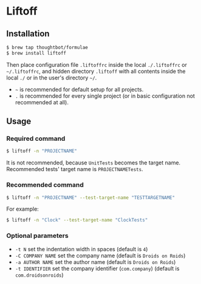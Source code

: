 # Liftoff

## Installation
```bash
$ brew tap thoughtbot/formulae
$ brew install liftoff
```

Then place configuration file `.liftoffrc` inside the local `./.liftoffrc` or `~/.liftoffrc`,
and hidden directory `.liftoff` with all contents inside the local `./` or in the user's directory `~/`.

* `~` is recommended for default setup for all projects.
* `.` is recommended for every single project (or in basic configuration not recommended at all).

## Usage

### Required command
```bash
$ liftoff -n "PROJECTNAME"
```
It is not recommended, because `UnitTests` becomes the target name. Recommended tests' target name is `PROJECTNAMETests`.

### Recommended command
```bash
$ liftoff -n "PROJECTNAME" --test-target-name "TESTTARGETNAME"
```
For example:
```bash
$ liftoff -n "Clock" --test-target-name "ClockTests"
```

### Optional parameters
* `-t N`                set the indentation width in spaces (default is `4`)
* `-C COMPANY NAME`     set the company name (default is `Droids on Roids`)
* `-a AUTHOR NAME`      set the author name (default is `Droids on Roids`)
* `-t IDENTIFIER`       set the company identifier (`com.company`) (default is `com.droidsonroids`)

